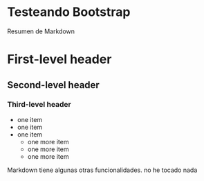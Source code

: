# Testeando Bootstrap

Resumen de Markdown

# First-level header

## Second-level header

### Third-level header

- one item
- one item
- one item
    - one more item
    - one more item
    - one more item

Markdown tiene algunas otras funcionalidades.
no he tocado nada
